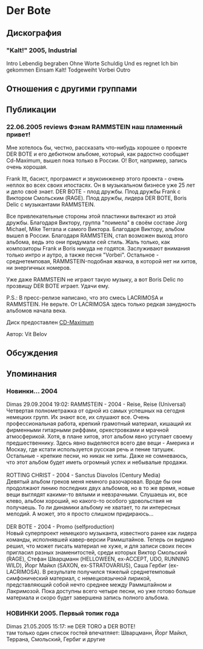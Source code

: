 # Der Bote



## Дискография

### "Kalt!" 2005, Industrial

Intro 
Lebendig begraben
Ohne Worte 
Schuldig
Und es regnet 
Ich bin gekommen 
Einsam 
Kalt! 
Todgeweiht 
Vorbei 
Outro


## Отношения с другими группами


## Публикации

### 22.06.2005 reviews Фэнам RAMMSTEIN наш пламенный привет!

<P>Мне хотелось бы, честно, рассказать что-нибудь хорошее о проекте DER BOTE и его дебютном альбоме, который, как радостно сообщает Cd-Maximum, вышел пока только в России. О! Вот, например, запись очень хорошая.</P>
<P>Frank Itt, басист, програмист и звукоинженер этого проекта - очень неплох во всех своих ипостасях. Он в музыкальном бизнесе уже 25 лет и дело своё знает. DER BOTE - плод дружбы. Плод дружбы Frank с Виктором Смольским (RAGE). Плод дружбы, лидера DER BOTE, Boris Delic с музыкантами RAMMSTEIN.</P>
<P>Все привлекательные стороны этой пластинки вытекают из этой дружбы. Благодаря Виктору, группа "поимела" в своём составе Jorg Michael, Mike Terrana и самого Виктора. Благодаря Виктору, альбом вышел в России. Благодаря RAMMSTEIN, стал возможен выход этого альбома, ведь это они придумали сей стиль. Жаль только, как композиторы Frank и Boris никуда не годятся. Заслуживают внимания только интро и аутро, а также песня "Vorbei". Остальное - среднетемповая, RAMMSTEIN-подобная жвачка, в которой нет ни хитов, ни энергичных номеров.</P>
<P>Уже даже RAMMSTEIN не играют такую музыку, а вот Boris Delic по прозвищу DER BOTE играет. Удачи ему.</P>
<P>P.S.: В пресс-релизе написано, что это смесь LACRIMOSA и RAMMSTEIN. Не верьте. От LACRIMOSA здесь только редкая занудность альбомов начала века.</P>
<P>Диск предоставлен <A href="http://www.cd-maximum.ru/">CD-Maximum</A></P>
Автор: Vit Belov


## Обсуждения


## Упоминания

### Новинки... 2004

Dimas 29.09.2004 19:02:
RAMMSTEIN - 2004 - Reise, Reise (Universal)<BR>Четвертая полнометражка от одной из самых успешных на сегодня немецких групп.  Их знают все, их слушают все. Очень профессиональная работа, крепкий грамотный материал, кишащий их фирменными гитарными риффами, оркестровками и мрачной атмосферикой. Хотя, в плане хитов, этот альбом явно уступает своему предшественнику. Здесь явно выделяются всего две вещи - Америка и Москау, где кстати используется русская речь и пение татушек. Остальные - крепкие песни, но никак не хиты. Даже не сомневаюсь, что этот альбом будет иметь огромный успех и небывалые продажи.<BR><BR>ROTTING CHRIST - 2004 - Sanctus Diavolos (Century Media)<BR>Девятый альбом греков меня немного разочаровал. Вроде бы они продолжают линию последних двух альбомов, но в то же время, новые вещи выглядят какими-то вялыми и невзрачными. Слушаешь их, все клево, альбом хороший, но какого-то особого удовольствия не получаешь. То ли динамики альбому не хватает, то ли интересных мелодий. А может, это я просто слишком придираюсь... <BR><BR>DER BOTE - 2004 - Promo (selfproduction)<BR>Новый суперпроект немецкого музыканта, известного ранее как лидера команды, исполнявшей кавер-версии Раммштайнов. Теперь он видимо решил, что может писать материал не хуже, и для записи своих песен пригласил разных знаменитостей, среди которых Виктор Смольский (RAGE), Стефан Шварцманн (HELLOWEEN, ex-ACCEPT, UDO, RUNNING WILD), Йорг Майкл (SAXON, ex-STRATOVARIUS), Саша Гербиг (ex-LACRIMOSA). В результате получился тяжелый среднетемповый симфонический материал, с немецкоязычной лирикой, представляющий собой нечто среднее между Раммштайном и Лакримозой. Пока доступны всего четыре песни, но уже готово больше материала и скоро будет завершена запись полного альбома.

### НОВИНКИ 2005. Первый топик года

Dimas 21.05.2005 15:17:
не DER TORO а DER BOTE!<BR>там только один список гостей впечатляет: Шварцманн, Йорг Майкл, Террана, Смольский, Гербиг и другие


